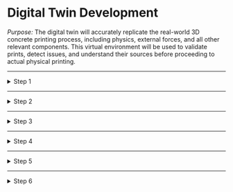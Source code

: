 # Digital Twin Development

_Purpose:_
The digital twin will accurately replicate the real-world 3D concrete printing process, including physics, external forces, and all other relevant components. This virtual environment will be used to validate prints, detect issues, and understand their sources before proceeding to actual physical printing.

---

<details>

<summary>Step 1</summary>

### **1. Robot Model Creation and Launch in Gazebo**

The objective is to create a virtual representation of the ABB IRB 1660 robot and launch it in the Gazebo simulation environment. This is a crucial step in developing the digital twin, as it provides the foundational model that will be used for all subsequent simulation, control, and analysis tasks.

1. **ROS 2 Workspace Setup:**
   - The ROS 2 workspace is the environment where all the files, nodes, and configurations related to the digital twin will reside. Setting up a dedicated workspace ensures that all components of the project are organized, and easily accessible for development and testing. This will ensure that any dependent files will be easily allocated and accesible 
     - Create a dedicated ROS 2 workspace for the project (for example, `ros2_irb1660`).
     - Make sure that all necessary dependencies, such as ROS 2 Humble and Gazebo, are installed and properly configured.
     - Initialize the workspace, create all necessary directories and configure (build and source) the workspace as needed.

2. **URDF File Creation:**
   - The URDF (Unified Robot Description Format) file is essential for defining the physical and kinematic structure of the ABB IRB 1660 within the simulation. It describes the robot's geometry, joint connections, and physical properties, making it possible to simulate realistic motion and interactions in the digital environment.
     - Write the URDF file, specifying the robot's links (individual parts) and joints (connections between parts) to mirror the physical robot.
     - Include details such as the kinematic chain (the sequence of joints and links), which is crucial for calculating the robot's movements and simulating its behavior accurately.
     - Incorporate physical properties like mass, inertia, and joint limits to ensure that the simulation reflects real-world dynamics, allowing for more accurate testing and validation of the robot's performance.
     - **Testing:**
       - After visualizing the URDF in Rviz to ensure that the model is correctly defined, with all parts and connections in place, the robot is ready to be launched into the actual working environment; Gazebo.
       - Also if needed, debug and correct any issues related to link orientations, joint connections, or physical properties to prevent errors in the simulation. This information can be found from the STL files of the parts which can be opened through Solidworks or Blender or any other 3D Vizualization tool.

3. **Launch Files:**
   - Launch files are basically used for automating the process of starting up the simulation with all necessary components and beginning any other operations that include an action of the robot. These files make sure that the robot model is correctly loaded into Gazebo and can be easily visualized and tested.
     - Create a `spawn_robot_gazebo.launch.py` file (or whatever name is suitable) to load the robot model into Gazebo, specifying the necessary parameters such as the URDF file location and initial conditions.
     - If visualization in Rviz is needed (for example, to monitor the robot’s joint states or debug issues), create a `display.launch.py` file as well. This is a good step to have ready in case any changes are made to the URDF file later on for validation of the model. 
       - Once the above is done, it's time to launch the robot in Gazebo and verify that it appears correctly within the simulated environment. Here, the focus should be on checking for correct orientation, scale, and overall appearance.
       - As mentioned above, use Rviz, if needed, to further inspect the robot model and ensure that all visual aspects are as expected.

4. **Building the Network of Files:**
   - Proper organization and configuration of the workspace are critical for the smooth operation of the simulation and future development. There are several files that are required in a ROS2 package, most of which are automatically added when building the package, however, double checking that everything that's required is there is useful and necessary. By making sure that all files are correctly set up, this prevents errors during compilation and runtime, which will ease the development process and any changes that are made later on.
     - Organize the workspace to include all relevant URDF files, 3D meshes in the correct file format (.stl or .dev), configuration files, and launch files. This structure allows for easy access and modification as the project evolves.
     - Verify that all paths in the `CMakeLists.txt` (which controls the build process) and `package.xml` (which defines dependencies) files are correct. This step ensures that the ROS 2 build system can locate and compile all necessary files without issues.
     - Build and source the workspace to resolve any dependencies or errors, making sure that the project is ready for simulation.

</details>

---






<details>

<summary>Step 2</summary>

### **2. Making the Robot Moveable**

The objective is to enable the movement of the ABB IRB 1660 model within Gazebo, allowing for testing of motion and control algorithms. This step is important for simulating the robot's behavior under various conditions, which is essential for validating the digital twin's accuracy and preparing for real-world operations. A developed controller will mimic the real-life ABB robot controller, allowing the robot to be manually moved or to follow a path specified in an uploaded file containing some Geo-based information.

1. **Determine Control Strategy:**
   - **Options:**
     - **Joint Position Controller:** This is the simplest option and is ideal for initial testing and basic movement. It allows for direct control of each joint's position, making it easier to validate basic kinematics and ensure that the robot responds correctly to commands.
     - **Velocity or Effort Controllers:** These provide a more dynamic and realistic simulation by controlling the speed or force applied to each joint. These controllers are closer to how real-world robots operate and are better suited for complex motion tasks, where the robot’s interaction with its environment needs to be accurately simulated.
   - **Considerations:**
     - For initial testing and simple movement, start with a joint position controller to verify basic functionality.
     - For simulating real-world operations, where the robot needs to follow complex paths automatically, a combination of controllers may be used. This includes both manual control (akin to the "teach mode" in the real robot) and automated control for following preloaded paths.

      (_Source of above: ChatGPT_)

2. **Set Up Controllers:**
   - Controllers are basicallt the bridge between the commands given to the robot and the actual motion that occurs. Properly setting up controllers is needed so that the robot responds accurately to commands, whether they are simple joint positions or complex trajectories. In this case, the setup must accommodate both manual control and automated path-following, mimicking the real ABB controller’s functionality.
     - Controllers are typically configured in a YAML file, where you specify parameters like joint names, control types, and PID settings. This configuration is crucial for tuning the robot’s response to match real-world behavior.
     - Include JointStateController: This controller is essential for providing feedback on the robot’s current joint states, such as positions, velocities, and efforts. It allows for monitoring and adjusting the robot’s movements during simulation.
     - **Add Specific Controllers:**
       - **Manual Control Mode:** Set up a controller that allows for manual joint manipulation, mimicking the “teach mode” of the real robot. This can be done through a simple joint position controller or a more sophisticated interface that allows operators to guide the robot by hand or through a joystick.
       - **Automated Path-Following:** Set up a `JointTrajectoryController` that allows the robot to follow a predefined path. This is where the uploaded file (similar to a G-code or other path specification) will dictate the robot's movements automatically, just as in the real-world scenario.
     - Update Gazebo Launch Files: Modify the existing Gazebo launch files to initialize the controllers when the simulation starts. This ensures that the robot is ready to move, whether in manual mode or following an automated path.
     - Use Controller Spawner: Utilize the `controller_spawner` node to load the controllers during the simulation. This node takes care of initializing and managing the controllers, ensuring they are correctly integrated into the simulation.

      (_Source of above: ChatGPT_)

3. **Testing Movement:**
   - Once the Controllers are set up it's important to test the robot’s movement to ensure that the controllers are functioning correctly and that the robot moves as expected. This step verifies that the simulation accurately reflects the robot’s physical behavior and identifies any issues that need to be addressed.
     - **Manual Control Testing:** Using ROS 2 command-line tools or a custom node to manually control the robot’s joints, simulating the "teach mode" operation. This allows for testing of the robot’s manual movement capabilities and ensuring that operators can guide the robot accurately by applying the necessary joint translations. 
     - **Automated Path Testing:** Upload a path file to the simulation and use the `JointTrajectoryController` to test the robot’s ability to follow the path automatically. This step is crucial for validating the automated control aspect, ensuring that the robot can perform complex tasks without manual intervention.
     - **Visualize in Gazebo:** Watch the robot’s movement in Gazebo to ensure that it follows the commands accurately. This visual feedback is critical for identifying any discrepancies between the expected and actual behavior.

</details>

---






<details>

<summary>Step 3</summary>

### **3. Integrating Forward and Inverse Kinematics**

This step is a continuation of the previous step. The objective here is to implement both forward and inverse kinematics, allowing for manual control of the robot’s joints and automated path-following based on a desired end-effector position. This step is crucial for enabling both flexible manual operation and precise automated control, reflecting the real-world capabilities of the ABB robot in the digital twin.

1. **Forward Kinematics Implementation:**
     - The purpose of implementing forward kinematics is to allow manual control over the robot’s joints, providing operators with the flexibility to position the robot as needed. This is particularly important for tasks such as setting up the robot for specific operations, testing individual joint movements, and validating the physical model’s accuracy. Similar to how done in real-life in the lab, a controller should be able to be used to manually move the robot into any wanted position within the physical space restrictions of the robot. 
   - Forward kinematics is fundamental for understanding the robot's movement. By knowing the position of each joint, forward kinematics calculates the exact position of the robot’s end-effector (the printing nozzle) in space. This is essential for both manual and automated operations.
     - **Kinematics Library or ROS Packages:** Implement a kinematics library or utilize existing ROS packages like `moveit2`, which provides a well-established framework for handling kinematics.
     - **Node Development:** Develop or adapt a ROS 2 node that can accept joint commands (e.g., angles or displacements) and compute the corresponding position of the robot’s end-effector in Cartesian space (X, Y, Z coordinates).
     - Test the forward kinematics in the Gazebo simulation to ensure that when joint commands are given, the end-effector reaches the expected position. This is crucial for validating the accuracy of the kinematic model and ensuring that the robot moves as intended.

2. **Inverse Kinematics (IK) Setup:**
     - The purpose of implementing inverse kinematics is to allow the robot to follow a predefined path or reach specific points in space with its end-effector. This is essential for tasks like automated printing, where the robot must follow a precise trajectory based on a design file or set of instructions. This step is the more important one with respect to the overall objective of this part of the project as it will help mimic the real-world process of 3D printing concrete where a geo-code is fed into the controller for the robot which the robot can subscribe to, convert to understandable language, and translate in the form of motion. Important to consider though is that similar to the above step, the controller should be useable for beginning and terminating such operations. 
   - Inverse kinematics is key to automated control. It allows you to specify a desired position and orientation for the end-effector, and the IK solver calculates the necessary joint angles to achieve that position. This functionality is crucial for executing complex paths and operations that require precise control of the robot’s movements.
     - Use an IK solver, potentially from `moveit2` or a custom implementation. The IK solver is responsible for determining the correct joint angles that will position the end-effector at a desired point in space.
     - Create or modify ROS 2 nodes to take Cartesian coordinates (X, Y, Z) as input and solve for the corresponding joint angles. These nodes will be used to command the robot to move its end-effector to specific locations.
     - Define a series of test paths in space, such as straight lines, curves, or complex shapes. Use the IK solver to generate the necessary joint commands and verify that the robot can follow these paths accurately in the simulation.
       - **Validation:** Ensure that the robot reaches the desired positions with minimal error, adjusting the IK solver’s parameters if necessary to improve accuracy.

3. **Simulating a Print Path:**
     - The objective here is to simulate the robot’s printing process by loading a G-code file or another form of path instruction into the digital twin. The robot should be able to follow this path as it would during a real 3D printing operation.
   - Simulating a print path is crucial for validating the digital twin’s ability to replicate real-world printing operations. By ensuring that the robot can follow a G-code or similar path accurately, you can test the entire printing process virtually before moving to physical printing, reducing risks and errors.
     - Develop a script or ROS 2 node that reads the G-code file or other path instruction formats and translates this data into joint commands using the IK solver. This process involves parsing the file, extracting the necessary coordinates, and calculating the joint movements required to follow the path.
     - Load the path data into the simulation and run the robot through the print process. Monitor the robot’s ability to follow the path smoothly, adjusting the IK solver or controller settings as necessary to ensure that the robot moves without jerks, delays, or inaccuracies.
       - **Path Optimization:** If the robot encounters difficulties in following the path, refine the path planning algorithm or make adjustments to the robot’s movement parameters to achieve smoother and more accurate motion.

</details>

---






<details>

<summary>Step 4</summary>

### **4. Virtual Environment Setup**

The objective here is to set up the digital environment, including all necessary lab components, within Gazebo. This step is critical for creating a comprehensive simulation that replicates the real-world 3D printing setup, allowing for thorough testing and validation before physical operations begin.

1. **Modeling Lab Components:**
   - Accurately modeling the lab components is essential for creating a realistic simulation environment. Each component, from the mixer to the data collection tools, plays an important role in the 3D printing process, and their virtual counterparts must replicate their real-world functionality to provide meaningful simulation results.
   - **Components:**
     - _Mixer with Sensors:_ The mixer must be represented with its relevant sensors (e.g., temperature, consistency) to monitor the mixing process. These sensors provide data that can influence the printing process, making their accurate simulation crucial.
     - _Printing Table:_ The printing table is where the actual printing occurs. Its virtual model should reflect the real table’s dimensions, surface properties, and position relative to the robot.
     - _Data Collection Tools (e.g., Camera):_ Tools like cameras are essential for monitoring the print process in real-time. Their placement and functionality in the virtual environment must mirror their real-world setup to provide accurate data for analysis.
     - _Other Relevant Equipment:_ Any additional tools or components used in the lab (e.g., curing lights, ventilation systems) should also be modeled to create a complete simulation environment.
   - The process of how to set this up involves the creation of individual URDF file for all necessary components, programming the connective network of any components that are linked or have any linked operations such as the mixer and the printer. 

2. **Functionality Simulation:**
   - As explained above, it’s not enough to simply model the physical components; their functionality must also be accurately simulated. This includes sensor readings, actuator movements, and any other dynamic aspects of the components. Simulating these functions ensures that the digital twin behaves as the real system would, allowing for meaningful analysis and testing.
     - The goal is to mimic the functionality of each lab component in the virtual environment, ensuring that they behave as they would in the real world. This includes simulating sensor data, actuator responses, and interactions between components.
     - Use existing Gazebo plugins or develop custom plugins to simulate the functionality of each component. For example, a plugin could simulate the temperature readings from a sensor or the movement of an actuator in the mixer.
     - Where Gazebo plugins fall short, custom ROS nodes can be developed to simulate more complex interactions or to process and relay sensor data between components. These nodes can also handle tasks such as triggering events based on sensor readings or controlling actuators based on specific conditions.
     - Conduct simulation runs to test the functionality of each component. This involves checking that sensors provide realistic readings, actuators move as expected, and components interact correctly with one another and with the robot.
     - Use the simulation results to adjust the models or functionality as needed. If a sensor is providing incorrect data or an actuator isn’t moving as it should, make the necessary adjustments to the URDF/SDFormat files, plugins, or ROS nodes.
     - Ensure that the virtual environment provides realistic feedback that can be used for further development and testing of the robot’s movements and the overall 3D printing process. The accuracy of this simulation is critical for identifying potential issues and optimizing the process before physical trials begin.

      (_Source of above: ChatGPT_)

</details>

---







<details>

<summary>Step 5</summary>

### **5. Fluid Simulation for Concrete**

Objective:
To simulate the behavior of the concrete being printed, accounting for factors like viscosity, flow rate, and deposition accuracy. This step is critical for accurately replicating the printing process in the digital twin, enabling precise control and analysis of the material deposition.

*Need further details on this...*

</details>

---







<details>

<summary>Step 6</summary>

### **6. Verification and Testing**

</details>
